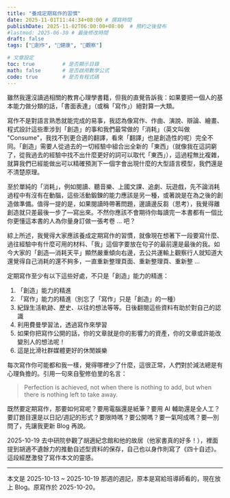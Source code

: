 ```yaml
---
title: "養成定期寫作的習慣"
date: 2025-11-01T11:44:34+08:00 # 撰寫時間
publishDate: 2025-11-02T06:00:00+08:00  # 預約之後發布
#lastmod: 2025-06-30 # 最後修改時間
draft: false
tags: ["📝創作", "💪健康", "🤔觀察"]

# 文章設定
toc: true         # 是否顯示目錄
math: false       # 是否啟用數學公式
code: true        # 是否有程式碼
---
```


雖然我還沒讀過相關的教育心理學書籍，但我的直覺告訴我：如果要把一個人的基本能力做分類的話，「書面表達」（或稱「寫作」）絕對算一大類。

寫作不是對語言熟悉就能完成的易事，我認為像寫作、作曲、演說、辯論、繪畫、程式設計這些牽涉到「創造」的事和我們最常做的「消耗」（英文叫做 "Consume"，我找不到更合適的翻譯，看來「翻譯」也是創造性的呢）完全不同。「創造」需要人從過去的一切經驗中組合出全新的「東西」（就像我在這詞窮了，從我過去的經驗中找不出什麼更好的詞可以取代「東西」），這過程無比複雜，就算我們已經能做出可以精確預測下一個字會出現什麼的大型語言模型，我們還是不清楚原理。

至於單純的「消耗」，例如閱讀、聽音樂、上國文課、追劇、玩遊戲，先不論消耗過程中有沒有在動腦，這些活動鍛鍊的能力應該是另一種，或著說是在為之後的創造做準備。值得一提的是，如果閱讀時帶著問題，邊讀邊反芻（思考），我覺得離創造就只差最後一步了—寫出來。不然你應該不會期待你每讀完一本書都有一個比你更懂這本書的人為你量身訂做一張考卷 ... 吧？

綜上所述，我覺得大家應該養成定期寫作的習慣，就像現在想著下一段要寫什麼、過往經驗中有什麼可用的材料、「我」這個字要放在句子的最前還是最後的我。如今大家的「創造—消耗天平」顯然嚴重傾向右邊，去公共運輸上觀察行人就知道大還覺得自己消耗的還不夠多，一直重新整理頁面、重新整理頁、重新整 ...

定期寫作至少有以下這些好處，不只是「創造」能力的精進：

1. 「創造」能力的精進
2. 「寫作」能力的精進（別忘了「寫作」只是「創造」的一種）
3. 紀錄生活軌跡、歷史、以往的想法等等。日後翻閱這些資料有助於對自己的認識
4. 利用費曼學習法，透過寫作來學習
5. 如果你把寫作公開的話，你的文章就是你的影響力的資產，你的文章或許能改變別人的想法呢！
6. 這是比滑社群媒體更好的休閒娛樂

每次寫作你可能都和我一樣，覺得哪裡少了什麼，這很正常，人們對於減法總是有心理負擔的。引用一句來自聖修伯里的名言：

> Perfection is achieved, not when there is nothing to add, but when there is nothing left to take away.

既然要定期寫作，那要如何寫呢？要用電腦還是紙筆？要用 AI 輔助還是全人工？要訂題目還是以日記/週記的形式？要限時嗎？要公開嗎？要一氣呵成嗎？要—別問了，先讓我更新 Blog 再說。

2025-10-19 去中研院參觀了胡適紀念館和他的故居（他家書真的好多！），裡面提到胡適不遺餘力的推動自述型資料的保存，自己也以身作則寫了《四十自述》。這段經歷激發了寫作本文的靈感。

---

本文是 2025-10-13 ~ 2025-10-19 那週的週記，原本是寫給班導師看的，現在放上 Blog。原寫作於 2025-10-20。